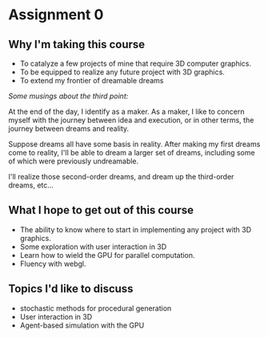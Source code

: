# Assignment 0


## Why I'm taking this course

- To catalyze a few projects of mine that require 3D computer graphics.
- To be equipped to realize any future project with 3D graphics.
- To extend my frontier of dreamable dreams

*Some musings about the third point:*

At the end of the day, I identify as a maker. As a maker, I like to concern myself with the journey between idea and execution, or in other terms, the journey between dreams and reality.

Suppose dreams all have some basis in reality. After making my first dreams come to reality, I'll be able to dream a larger set of dreams, including some of which were previously undreamable.

I'll realize those second-order dreams, and dream up the third-order dreams, etc...


## What I hope to get out of this course

- The ability to know where to start in implementing any project with 3D graphics.
- Some exploration with user interaction in 3D
- Learn how to wield the GPU for parallel computation.
- Fluency with webgl.

## Topics I'd like to discuss

- stochastic methods for procedural generation
- User interaction in 3D
- Agent-based simulation with the GPU
